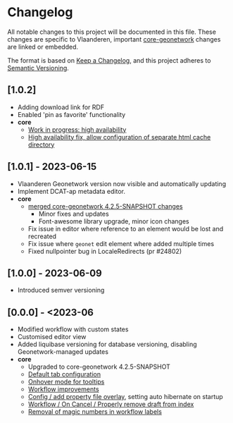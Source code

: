 # Changelog
All notable changes to this project will be documented in this file. These changes are specific to Vlaanderen, important [core-geonetwork](https://github.com/geonetwork/core-geonetwork) changes are linked or embedded.

The format is based on [Keep a Changelog](https://keepachangelog.com/en/1.0.0/), and this project adheres to [Semantic Versioning](https://semver.org/spec/v2.0.0.html).

## [1.0.2]
- Adding download link for RDF
- Enabled 'pin as favorite' functionality
- **core**
  - [Work in progress: high availability](https://github.com/geonetwork/core-geonetwork/pull/6990)
  - [High availability fix, allow configuration of separate html cache directory](https://agiv.visualstudio.com/Metadata/_git/MetadataGeonetwork/pullrequest/24976)

## [1.0.1] - 2023-06-15
- Vlaanderen Geonetwork version now visible and automatically updating
- Implement DCAT-ap metadata editor.
- **core** 
  - [merged core-geonetwork 4.2.5-SNAPSHOT changes](https://agiv.visualstudio.com/Metadata/_git/MetadataGeonetwork/pullrequest/24644)
    - Minor fixes and updates
    - Font-awesome library upgrade, minor icon changes
  - Fix issue in editor where reference to an element would be lost and recreated
  - Fix issue where `geonet` edit element where added multiple times
  - Fixed nullpointer bug in LocaleRedirects (pr #24802)

## [1.0.0] - 2023-06-09
- Introduced semver versioning

## [0.0.0] - <2023-06
- Modified workflow with custom states
- Customised editor view
- Added liquibase versioning for database versioning, disabling Geonetwork-managed updates
- **core**
  - Upgraded to core-geonetwork 4.2.5-SNAPSHOT
  - [Default tab configuration](https://github.com/geonetwork/core-geonetwork/pull/6986)
  - [Onhover mode for tooltips](https://github.com/geonetwork/core-geonetwork/pull/6987)
  - [Workflow improvements](https://github.com/geonetwork/core-geonetwork/pull/7011)
  - [Config / add property file overlay](https://github.com/geonetwork/core-geonetwork/pull/6954), setting auto hibernate on startup
  - [Workflow / On Cancel / Properly remove draft from index](https://github.com/geonetwork/core-geonetwork/pull/7101)
  - [Removal of magic numbers in workflow labels](https://github.com/geonetwork/core-geonetwork/pull/7104)
